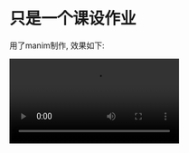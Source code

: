 # 只是一个课设作业

用了manim制作, 效果如下:

<video src="https://github.com/one-pyy/manim-for-TCP-protocol/blob/main/T.mp4"></video>
